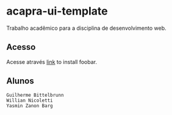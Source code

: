 # acapra-ui-template

Trabalho acadêmico para a disciplina de desenvolvimento web.

## Acesso

Acesse através [link](https://pip.pypa.io/en/stable/) to install foobar.

## Alunos

```
Guilherme Bittelbrunn
Willian Nicoletti
Yasmin Zanon Barg
```

